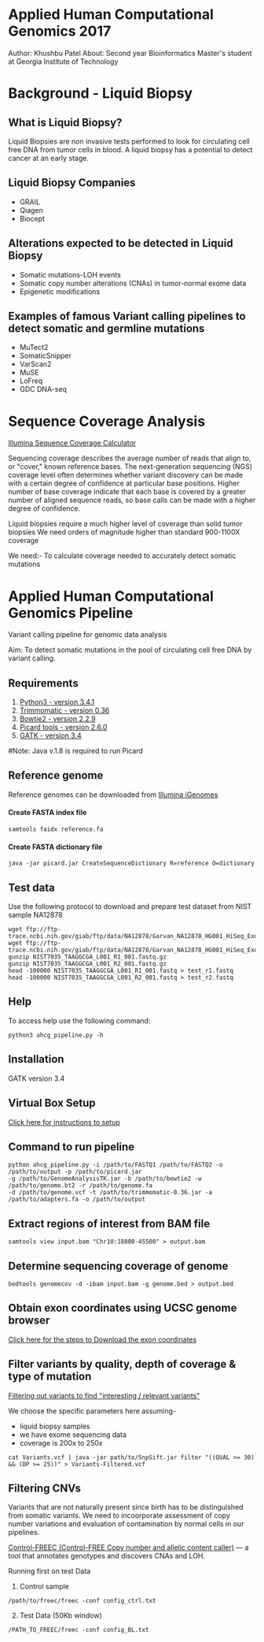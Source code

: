 # Applied Human Computational Genomics 2017
Author: Khushbu Patel
About: Second year Bioinformatics Master's student at Georgia Institute of Technology

# Background - Liquid Biopsy
## What is Liquid Biopsy?
Liquid Biopsies are non invasive tests performed to look for circulating cell free DNA from tumor cells in blood. A liquid biopsy has a potential to detect cancer at an early stage. 

## Liquid Biopsy Companies
* GRAIL
* Qiagen
* Biocept

## Alterations expected to be detected in Liquid Biopsy
* Somatic mutations-LOH events
* Somatic copy number alterations (CNAs) in tumor-normal exome data
* Epigenetic modifications 

## Examples of famous Variant calling pipelines to detect somatic and germline mutations
* MuTect2
* SomaticSnipper
* VarScan2
* MuSE
* LoFreq
* GDC DNA-seq 


# Sequence Coverage Analysis
[Illumina Sequence Coverage Calculator](https://support.illumina.com/downloads/sequencing_coverage_calculator.html)

Sequencing coverage describes the average number of reads that align to, or "cover," known reference bases. The next-generation sequencing (NGS) coverage level often determines whether variant discovery can be made with a certain degree of confidence at particular base positions.
Higher number of base coverage indicate that each base is covered by a greater number of aligned sequence reads, so base calls can be made with a higher degree of confidence.

Liquid biopsies require a much higher level of coverage than solid tumor biopsies
We need orders of magnitude higher than standard 900-1100X coverage

We need:-
To calculate coverage needed to accurately detect somatic mutations




# Applied Human Computational Genomics Pipeline
Variant calling pipeline for genomic data analysis

Aim: To detect somatic mutations in the pool of circulating cell free DNA by variant calling.

## Requirements

1. [Python3 - version 3.4.1](https://www.python.org/download/releases/3.4.1/)
2. [Trimmomatic - version 0.36](http://www.usadellab.org/cms/uploads/supplementary/Trimmomatic/Trimmomatic-0.36.zip)
3. [Bowtie2 - version 2.2.9](https://sourceforge.net/projects/bowtie-bio/files/bowtie2/2.2.9/)
4. [Picard tools - version 2.6.0](https://github.com/broadinstitute/picard/releases/download/2.6.0/picard.jar)
5. [GATK - version 3.4](https://software.broadinstitute.org/gatk/download/)

#Note: Java v.1.8 is required to run Picard

## Reference genome

Reference genomes can be downloaded from [Illumina iGenomes](http://support.illumina.com/sequencing/sequencing_software/igenome.html)

#### Create FASTA index file
```
samtools faidx reference.fa
```
#### Create FASTA dictionary file
```
java -jar picard.jar CreateSequenceDictionary R=reference O=dictionary
```

## Test data

Use the following protocol to download and prepare test dataset from NIST sample NA12878

```{sh}
wget ftp://ftp-trace.ncbi.nih.gov/giab/ftp/data/NA12878/Garvan_NA12878_HG001_HiSeq_Exome/NIST7035_TAAGGCGA_L001_R1_001.fastq.gz
wget ftp://ftp-trace.ncbi.nih.gov/giab/ftp/data/NA12878/Garvan_NA12878_HG001_HiSeq_Exome/NIST7035_TAAGGCGA_L001_R2_001.fastq.gz
gunzip NIST7035_TAAGGCGA_L001_R1_001.fastq.gz
gunzip NIST7035_TAAGGCGA_L001_R2_001.fastq.gz
head -100000 NIST7035_TAAGGCGA_L001_R1_001.fastq > test_r1.fastq
head -100000 NIST7035_TAAGGCGA_L001_R2_001.fastq > test_r2.fastq
```

## Help

To access help use the following command:

```{sh}
python3 ahcg_pipeline.py -h
```

## Installation
GATK version 3.4

## Virtual Box Setup
[Click here for instructions to setup](https://www.perkin.org.uk/posts/create-virtualbox-vm-from-the-command-line.html)

## Command to run pipeline
```
python ahcg_pipeline.py -i /path/to/FASTQ1 /path/to/FASTQ2 -o /path/to/output -p /path/to/picard.jar
-g /path/to/GenomeAnalysisTK.jar -b /path/to/bowtie2 -w /path/to/genome.bt2 -r /path/to/genome.fa
-d /path/to/genome.vcf -t /path/to/trimmomatic-0.36.jar -a /path/to/adapters.fa -o /path/to/output
```

## Extract regions of interest from BAM file
```
samtools view input.bam "Chr10:18000-45500" > output.bam
```

## Determine sequencing coverage of genome
```
bedtools genomecov -d -ibam input.bam -g genome.bed > output.bed
```

## Obtain exon coordinates using UCSC genome browser
[Click here for the steps to Download the exon coordinates](https://github.com/kpatel427/ahcg2017_starterpipeline/blob/master/UCSC.pdf)

## Filter variants by quality, depth of coverage & type of mutation
[Filtering out variants to find "interesting / relevant variants" ](http://snpeff.sourceforge.net/SnpSift.html)

We choose the specific parameters here assuming-
* liquid biopsy samples
* we have exome sequencing data
* coverage is 200x to 250x 

```
cat Variants.vcf | java -jar path/to/SnpSift.jar filter "((QUAL >= 30) && (DP >= 25))" > Variants-Filtered.vcf
```

## Filtering CNVs 
Variants that are not naturally present since birth has to be distinguished from somatic variants. We need to incoorporate assessment of copy number variations and evaluation of contamination by normal cells in our pipelines.

[Control-FREEC (Control-FREE Copy number and allelic content caller)](http://boevalab.com/FREEC/tutorial.html) — a tool that annotates genotypes and discovers CNAs and LOH. 

Running first on test Data
1. Control sample
```
/path/to/freec/freec -conf config_ctrl.txt
```
2. Test Data (50Kb window)
```
/PATH_TO_FREEC/freec -conf config_BL.txt
```
